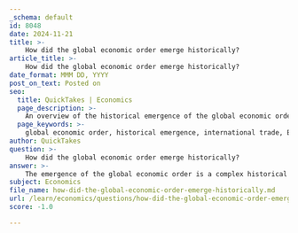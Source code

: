 ```yaml
---
_schema: default
id: 8048
date: 2024-11-21
title: >-
    How did the global economic order emerge historically?
article_title: >-
    How did the global economic order emerge historically?
date_format: MMM DD, YYYY
post_on_text: Posted on
seo:
  title: QuickTakes | Economics
  page_description: >-
    An overview of the historical emergence of the global economic order, detailing the complex factors and events that have shaped international trade, economic policies, and financial institutions over time.
  page_keywords: >-
    global economic order, historical emergence, international trade, Bretton Woods Conference, neoliberalism, globalization, financial crisis, transnational corporations, international institutions, economic challenges
author: QuickTakes
question: >-
    How did the global economic order emerge historically?
answer: >-
    The emergence of the global economic order is a complex historical process that has evolved over centuries, shaped by various political, economic, and social factors. Here’s a detailed overview of its historical development:\n\n1. **Pre-Modern Era**: The roots of international trade can be traced back to ancient civilizations, where trade routes facilitated the exchange of goods and ideas. This early form of economic interaction laid the groundwork for more structured economic systems.\n\n2. **Post-World War I Developments**: After World War I, there was a significant rethinking of the global economic system. Economists and policymakers began to envision a more interconnected world, leading to the establishment of international organizations aimed at fostering cooperation and stability. The League of Nations, for instance, attempted to create a framework for international economic collaboration.\n\n3. **Bretton Woods Conference (1944)**: A pivotal moment in the establishment of the modern global economic order occurred at the Bretton Woods Conference, held in July 1944. This conference led to the creation of key institutions such as the International Monetary Fund (IMF) and the World Bank. These institutions were designed to promote international monetary cooperation, provide financial stability, and facilitate economic development, marking a significant shift towards a more structured global economic framework.\n\n4. **Neoliberalism and Globalization**: The late 20th century saw the rise of neoliberalism, an ideology that emphasizes free-market principles, deregulation, and reduced government intervention in the economy. This shift was characterized by the belief that free markets are the most efficient means of promoting economic growth and human progress. Neoliberal policies became dominant in the 1980s and 1990s, leading to increased globalization, where economies became more interconnected through trade, investment, and finance.\n\n5. **Global Financial Crisis (GFC) and COVID-19 Pandemic**: The global financial crisis of 2007-2008 exposed vulnerabilities in the neoliberal economic order, leading to calls for reform and a reevaluation of economic policies. The COVID-19 pandemic further challenged the existing global economic structures, highlighting the need for resilience and adaptability in international economic governance.\n\n6. **Transnational Corporations (TNCs) and International Economic Institutions**: The role of TNCs has been crucial in shaping the global economic landscape. These corporations operate across borders, influencing trade patterns and economic policies. Additionally, international economic institutions have evolved to address the complexities of global trade and finance, although they face challenges and criticisms regarding their effectiveness and equity.\n\n7. **Challenges and Criticisms**: The global economic order has faced significant challenges, including rising inequality, environmental concerns, and the backlash against globalization. Critics argue that neoliberal policies have often prioritized corporate interests over social welfare, leading to imbalances and discontent in various regions.\n\nIn summary, the global economic order has emerged through a series of historical developments, influenced by wars, economic theories, and the rise of international institutions. The interplay of these factors has created a complex and dynamic global economic system that continues to evolve in response to contemporary challenges.
subject: Economics
file_name: how-did-the-global-economic-order-emerge-historically.md
url: /learn/economics/questions/how-did-the-global-economic-order-emerge-historically
score: -1.0

---
```


&nbsp;